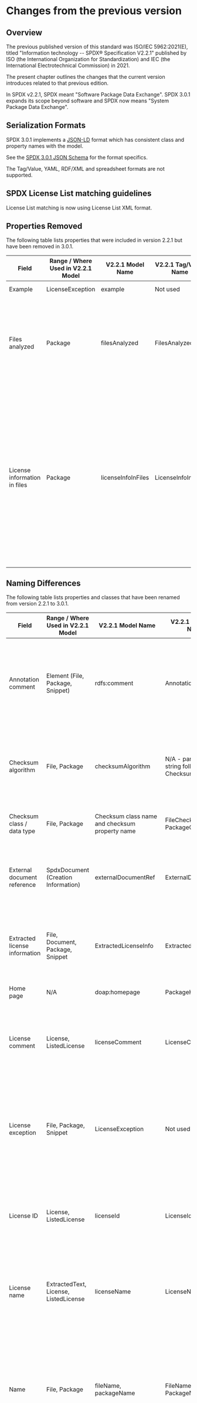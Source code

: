 # Changes from the previous version

## Overview

The previous published version of this standard was ISO/IEC 5962:2021(E),
titled "Information technology -- SPDX® Specification V2.2.1"
published by ISO (the International Organization for Standardization)
and IEC (the International Electrotechnical Commission)
in 2021.

The present chapter outlines the changes that the current version
introduces related to that previous edition.

In SPDX v2.2.1, SPDX meant "Software Package Data Exchange".
SPDX 3.0.1 expands its scope beyond software and SPDX now means
"System Package Data Exchange".

## Serialization Formats

SPDX 3.0.1 implements a [JSON-LD](https://json-ld.org/) format
which has consistent class and property names with the model.

See the
[SPDX 3.0.1 JSON Schema](https://spdx.org/schema/3.0.1/spdx-json-schema.json)
for the format specifics.

The Tag/Value, YAML, RDF/XML and spreadsheet formats are not supported.

## SPDX License List matching guidelines

License List matching is now using License List XML format.

## Properties Removed

The following table lists properties that were included in version 2.2.1
but have been removed in 3.0.1.

| Field | Range / Where Used in V2.2.1 Model | V2.2.1 Model Name | V2.2.1 Tag/Value Name | Rationale |
|-------|------------------------------------|-------------------|-----------------------|-----------|
| Example | LicenseException | example | Not used | This field has not been used. |
| Files analyzed | Package | filesAnalyzed | FilesAnalyzed | Many users of the SPDX 2.2.1 spec reported this property as very confusing. NOTE: There is no longer a way to specific checksums are required for files. This is being tracked in [Issue #84](https://github.com/spdx/spdx-3-model/issues/84). |
| License information in files | Package | licenseInfoInFiles | LicenseInfoInFiles | This field is redundant with the declaredLicense property in the Files contained in the Package. It is recommended that the licenseInfoInFiles can be added as an Annotation to the Package in the format: “SPDX 2.2.1 LicenseInfoInFiles: [expression1], [expression2]” where the [expressions] are the string representation of the license expressions. |

## Naming Differences

The following table lists properties and classes that have been renamed from
version 2.2.1 to 3.0.1.

| Field | Range / Where Used in V2.2.1 Model | V2.2.1 Model Name | V2.2.1 Tag/Value Name | V3.0.1 Name | Rationale |
|-------|------------------------------------|-------------------|-----------------------|-------------|-----------|
| Annotation comment | Element (File, Package, Snippet) | rdfs:comment | AnnotationComment | statement | The rdfs:comment property is optional and has slightly different semantics in other uses (e.g. comments on Elements). Changing the property name clearly distinguishes this usage as a mandatory property for an Annotation. |
| Checksum algorithm | File, Package | checksumAlgorithm | N/A - parsed from a string following the Checksum: keyword. | hashAlgorithm | The term “hash” better represents the intent of this property which is to validate the integrity of the data whereas the term “checksum” is typically for the purpose of error checking. |
| Checksum class / data type | File, Package | Checksum class name and checksum property name | FileChecksum, PackageChecksum | verifiedUsing property and Hash class | More general concept allowing for different verification algorithms for different scenarios. |
| External document reference | SpdxDocument (Creation Information) | externalDocumentRef | ExternalDocumentRef | import | Feedback from SPDX 2.2.1 usage is that externalDocumentRef is confusing due to the similar externalRef property. NOTE: See structural changes related to this property. |
| Extracted license information | File, Document, Package, Snippet | ExtractedLicenseInfo | ExtractedText | CustomLicense | The SPDX 2.2.1 term implied that the only property was text when in fact there are several properties in common with the listed licenses. See [model issue #233](https://github.com/spdx/spdx-3-model/issues/223) for context. |
| Home page | N/A | doap:homepage | PackageHomePage | homePage | Uses a consistent namespace for SPDX properties. |
| License comment | License, ListedLicense | licenseComment | LicenseComment | comment | “comment” is used in the Element class. Since License is a type of (subclass of) Element, it should use the same field otherwise there would be redundant fields for the same purpose. |
| License exception | File, Package, Snippet | LicenseException | Not used | ListedLicenseException, additionId, additionName, additionText | Custom Additions have been added in SPDX 3.0.1 which operate in a similar manner to listed License Exceptions. The new type and property names are more general to accommodate both custom additions and listed License Exceptions. |
| License ID | License, ListedLicense | licenseId | LicenseId | spdxId | “spdxId” is used in the Element class. Since License is a type of (subclass of) Element, it should use the same field otherwise there would be redundant fields for the same purpose. |
| License name | ExtractedText, License, ListedLicense | licenseName | LicenseName | name | “name” is used in the Element class. Since License is a type of (subclass of) Element, it should use the same field otherwise there would be redundant fields for the same purpose. |
| Name | File, Package | fileName, packageName | FileName, PackageName | name | In the SPDX 2.2.1 RDF Ontology, both spdx:fileName and spdx:packageName are sub-properties of spdx:name. The OWL has a restriction that spdx:File has exactly one spdx:fileName and spdx:Package has exactly one spdx:packageName. Changing these restrictions to just spdx:name would simplify the model. |
| Version | Package | versionInfo | PackageVersion | packageVersion | This change would make the Tag/Value and RDF values consistent. |
| With exception operator | File, Package, Snippet | WithExceptionOperator | With (part of License Expression) | WithAdditionOperator, subjectAddition, subjectLicense | Custom Additions have been added in SPDX 3.0.1 which operate in a similar manner to listed License Exceptions. The new type and property names are more general to accommodate both custom additions and listed License Exceptions. |

## Structural Differences

These are the most significant breaking changes requiring a change in logic
to handle a different model or structure for the information.

Each structural difference will describe the change,
describe an approach to translate from 2.2.1 to 3.0.1,
and provide a rationale for the change.

### External Document Reference

#### Description of Change

The purpose of the SPDX 2.2.1 structure “ExternalDocumentRef” is now covered by
two separate structures:

- **NamespaceMap** which maps short identifiers used in serializations to full
  namespace URI’s to support terseness in serialization of element identifiers
- **ExternalMap** which maps an element identifier for an element defined
  externally to verification and location information

The externalDocumentRef property on the SpdxDocument has been replaced by
import property and namespace property.

Another change is the SPDX document checksum field has been replaced with a
“verifiedUsing” property on the ElementCollection. The “verifiedUsing” which
has 0 or more “IntegrityMethod” which should be the checksum of the SPDX
document.

#### Translating from 2.2.1 to 3.0.1

Each ExternalDocumentRef instance will translate as follows:

- An entry would be created in the namespace map for the external document
  namespace
  - The value of the DocumentRef-[idstring] would be used for the prefix
    property in the NamespaceMap.
  - The value of the documentNamespace appended with a “#” would be used for
    the namespace in the NamespaceMap.
- An entry would be created in the ExternalMap for the external document ref
  - A string identifier consisting of the DocumentRef-[idstring] (the same
    value as the prefix in the NamespaceMap) concatenated with a “:” and then
    concatenated with “SPDXRef-DOCUMENT” would be used for the externalSpdxId
    in the ExternalMap.
  - An integrity method of “Hash” will be created with the same information as
    the checksum property and will be referenced using the “verifiedUsing”
    property on the ExternalMap entry.
- An entry would be created in the ExternalMap for each element referenced in
  the current SpdxDocument that is originally specified in the referenced
  SpdxDocument.
  - A string identifier consisting of the DocumentRef-[idstring] (the same
    value as the prefix in the NamespaceMap) concatenated with a “:” and then
    concatenated with the local portion of the element identifier would be used
    for the externalSpdxId in the ExternalMap
  - A “definingArtifact” property would be specified containing a string
    identifier consisting of the DocumentRef-[idstring] concatenated with
    a “:” and then concatenated with “SPDXRef-DOCUMENT”. This is a shortcut
    linkage to tie the referenced element to its defining SpdxDocument for
    verification and location information.

#### Rationale

A key difference between SPDX 2.2.1 and SPDX 3.0.1 is that in SPDX 2.2.1
elements are always expressed within or referenced in relation to a single
enclosing SpdxDocument while in SPDX 3.0.1 a key design principle is that
all elements may be expressed and referenced independent of any other
element including SpdxDocument.
This independence is required to support a variety of content exchange and
analysis use cases.

For example, in SPDX 2.2.1 if you wish to express even a single package you
specify it within an SpdxDocument and its identifier namespace is restricted
to the namespace of the SpdxDocument.
In SPDX 3.0.1 you could specify a single package within an SpdxDocument element
(or any other subclass of ElementCollection such as Bundle, Bom, Sbom, etc.)
but you could also simply specify it on its own without any enclosing
collection element.
In addition, in SPDX 3.0.1 the identifier of the package may share a namespace
with an enclosing collection element such as SpdxDocument if desired but it is
equally valid for it to have any namespace desired unconstrained by any other
element namespace whether it is expressed within a collection element such as
SpdxDocument or not.

In this example, in SPDX 2.2.1 if you referenced the package within the same
SpdxDocument that it is defined in you would utilize the local portion of its
identifier and presume that the namespace is the same as the SpdxDocument
namespace.

If you referenced it from an SpdxDocument other than the one it is defined in
you would use an ExternalDocumentRef to specify a prefix name for the other
SpdxDocument to be used within the current SpdxDocument, the
URI namespace/identifier for the other SpdxDocument, and a checksum for the
other SpdxDocument. To reference the package you would then use an identifier
combining the external document ref prefix and the local portion of the
identifier.

The ExternalDocumentRef structure in SPDX 2.2.1 is based on the presumptions:

1) that elements are always defined within SpdxDocuments,
2) that external elements can always be referenced via a containing
    SpdxDocument and
3) that element identifiers have a namespace from their original containing
    SpdxDocument.

None of these three presumptions hold true for SPDX 3.0.1 so a slightly
modified structure is necessary to support the two use cases previously
covered by ExternalDocumentRef in SPDX 2.2.1:

1) the ability to specify identifier namespace prefixes and accompanying
    namespaces for SPDX elements to support more terse serialized expression
    of content with integrity across serialization forms,
2) the ability to specify which elements in the current subclass of
    ElementCollection (e.g., SpdxDocument) are only referenced from that
    collection and defined elsewhere, along with details regarding their
    verification and location.

The NamespaceMap structure in SPDX 3.0.1 fully supports the namespace
prefixing use case for SpdxDocuments previously covered by ExternalDocumentRef
but also equally covers the same use case capability for all element types
and for any number of element identifier namespaces
(in SPDX 3.0.1 all elements within an SpdxDocument are not required to have
the same namespace and can actually be any desired mix of namespaces)
to support this capability required in SPDX 3.0.1.

The ExternalMap structure in SPDX 3.0.1 fully supports the external element
(including SpdxDocument elements) referencing use case for SpdxDocuments
previously covered by ExternalDocumentRef but also equally covers the same
use case capability for any elements whether they were originally defined
within an SpdxDocument or not to support this capability required in
SPDX 3.0.1.

The ExternalMap structure in SPDX 3.0.1 provides the ability to specify
verification and location details for any element, not just SpdxDocuments,
if appropriate but also provides simple linkage, using the “definingArtifact”
property, from element entries in the ExternalMap to SpdxDocument entries in
the ExternalMap where the elements were defined within the SpdxDocument and
verification of the elements can be achieved via proxy to the SpdxDocument
“verifiedUsing” information (this is how the SPDX 2.2.1 ExternalDocumentRef
structure currently works).

### Agent

#### Description of Change

The creator property in SPDX 2.2.1 has been replaced by createdBy and
createdUsing properties with a type Agent and Tool resp.
The supplier property has been replaced by a property suppliedBy with a type
Agent.
Additional suppliers can be provided with a a relationship to an availableFrom
relationship.
The originator property type has been replaced with the originatedBy property
with a type Agent.

An Agent can be a Person, Organization, or Software Agent.
It can also just be an Agent if it is not known what specific type an Agent is.

#### Translating from 2.2.1 to 3.0.1

The SPDX 2.2.1 creator string would be parsed and the appropriate Person,
Organization or Tool would be created depending on if the prefix is “Person:”,
“Organization:” or “Tool:” resp.
The required createdBy field for Agent or Tool may point to itself if no other
information is available.
The createdUsing property would be used for Tool whereas the createdBy
property would be used for Person and Organization.
The name would map to the “name” property.
If an email address is present, it would translate to an external identifier.

Note that in 3.0.1 the createdBy is a required field.
There will be situations where only a Tool is provided.
In that case, createdBy should point to a SoftwareAgent should be created
using the same information as the Tool.

#### Rationale

The 3.0.1 format is more machine readable and structured (e.g. you do not need
to parse the type from the string value).
It is also more flexible in that an Agent can be used even if it is not known
what the Agent type is.

### File Contributor

#### Description of Change

The fileContributor property on File has been replaced by the originatedBy
property on Artifact.

#### Translating from 2.2.1 to 3.0.1

For each fileContributor string in SPDX 2.2.1, an Person should be created and
added to the originatedBy list for the File artifact.

#### Rationale

The Artifact property originatedBy should be used to describe file contributor
information in place of the fileContributor property.

### File Type

#### Description of Change

The FileType enumeration has been replaced by two fields, the
[media type](https://www.iana.org/assignments/media-types/media-types.xhtml)
string as maintained by IANA for the content of the file
and an enumeration of SoftwarePurpose for the purpose of the file.

The property name fileType has been replaced by a property name contentType.

#### Translating from 2.2.1 to 3.0.1

#### Rationale

One of the things that we identified is that `FileType` was being used
for two things:

1. Describing the purpose of the file.
2. Describing the type of content in the file.

For SPDX 3.0.1 we split this into two properties:

- `SoftwarePurpose` to capture the purpose
  (which is of type `SoftwarePurpose`).
- `ContentType` to capture the type of content
  (which is of type `MediaType`).

The name `ContentType` was chosen to mirror the Content-Type header in HTTP
(which is also of type MediaType) and to express that this is describing the
type of content (as opposed to metadata, headers, or something else).
For example, if (and not saying we would) we extended `File` in the future to
be able to capture the type of executable header a file has (e.g. ELF), that
could also be of type `MediaType` but the property name might be
`ExecutableHeaderType`.

An example conversion table from SPDX 2.2.1 `FileType`
to SPDX 3.0.1 `contentType` or `softwarePurpose` can look like this:

| SPDX 2 File Type | SPDX 3 Software Purpose | SPDX 3 Content Type |
|------------------|-------------------------|---------------------|
| ARCHIVE | Archive | |
| BINARY | | application/octet-stream |
| SOURCE | Source | |
| TEXT | | text/plain |
| APPLICATION | Application | |
| AUDIO | | audio/* |
| IMAGE | | image/* |
| VIDEO | | video/* |
| DOCUMENTATION | Documentation | |
| SPDX | | text/spdx |
| OTHER | Other | |

### Package File Name

#### Description of Change

The packageFileName property and packageChecksum property has been replaced by
a relationship from a Package to a File.
A relationship type of hasDistributionArtifact should be used.

#### Translating from 2.2.1 to 3.0.1

Create an SPDX File with the name from the packageFileName and a verifiedUsing
value from the packageChecksum for a single file.
If the packageFileName is a directory, then the SPDX File is created with the
directory name and is verified using the contentIdentifier property on the
File and a fileKind of directory.
Create a hasDistributionArtifact relationship from the SPDX Package to the SPDX
File.

#### Rationale

Providing a File relationship to the download location will include more
detailed and complete information about the package file name used.

### External Identifiers

#### Description of Change

In SPDX 3.0.1, a properties externalIdentifier and contentIdentifier with types
ExternalIdentifier and ContentIdentifier were introduced.
This is in addition to retaining the ExternalRef property and classes.

In SPDX 2.2.1, both identifiers and references were captured in the externalRef
property for packages.

In addition to the structural changes, the “url” ExternalRef type was removed
and is replaced by the “securityOther” ExternalRef type.

#### Translating from 2.2.1 to 3.0.1

The following ExternalRef Types should be converted to ExternalIdentifiers:

- cpe22Type
- cpe23Type
- swid
- purl

The following ExternalRef Types should be converted to ContentIdentifiers:

- gitoid
- swh

All other ExternalRef types should remain as ExternalRef’s.

The url ExternalRef type should be converted to a “securityOther”.

#### Rationale

Distinguishing identifiers from references is key to several integrity and
provenance use cases.
Creating a separate property and type enables easier identification of
identifiers.

### Package URL

#### Description of Change

In SPDX 3.0.1, Package URL is a new property for Artifact which is a superclass
of Package.

Package URL is an External Ref type in SPDX 2.2.1.

#### Translating from 2.2.1 to 3.0.1

If there is a single ExternalReference of type purl without the optional
ExternalRef comment property, place that in the packageUrl property.

#### Rationale

Package URL is a very common method of identifying software packages.
Moving this to a property makes it significantly simpler to find and correlate
Package URL identifiers.

### Annotation

#### Description of Change

Annotations are now subclasses of Element, so it inherits a number of new
optional properties including names, annotations, and its own relationships.

Annotations are no longer a property of an Element.
It is now a standalone element with a “subject” field which points to the
Element being annotated.

#### Translating from 2.2.1 to 3.0.1

A new Annotation element would be created for every annotation property in an
element (Package, File or Snippet).
The subject property would point to the Element which has the Annotation as a
property.

The annotator from SPDX 2.2.1 should be translated to one of the creators for
the creationInfo for the Annotation and the annotationDate should be translated
to the created field in the same creationInfo.
The creationInfo for the Annotation should be the creationInfo of the SPDX 2.2.1
document.

The SPDX 2.2.1 “comment” should use the statement field in SPDX 3.0.1.

#### Rationale

Changing from a property to a standalone element allows for relationships to
exist outside the element itself (e.g. you can now create an amended SPDX
document which has a new annotation for an element defined in the original
document).
This also supports third parties' ability to assert Annotations on Elements
that they did not create.

### Relationship

#### Description of Change

The structure of the Relationship class has changed to have a single direction
and allow more than one related SPDX Elements.
Relationships are now subclasses of Element, so it inherits a number of new
optional properties including names, annotations, and its own relationships.

Relationships are no longer a property of an Element.
It is now a standalone element with a “from” and “to” field.

A new property “completeness” complements the use of NONE and NOASSERTION for
the related SPDX elements.

#### Translating from 2.2.1 to 3.0.1

The “from” property would be populated by the SPDX Element which has the
relationship property. The “to” property will be the relatedSpdxElement.

When translating the relationshipType, the “from” and “to” may need to be
swapped - the table below will have a “Y” in the “Swap to and from?” column
when this is necessary.

The completeness property would be constructed based on the following:

- “to” value is NONE: complete
- “to” value is NOASSERTION: noAssertion
- “to” value is an SPDX element: No value for the completeness - uses the
  default

The following table reflects the translation for relationship types
from SPDX 2.2.1 to SPDX 3.0.1:

| SPDX 2.2.1 Relationship Type | SPDX 3.0.1 Relationship Type | Swap to and from? | LifecycleScopeType |
|----------------------------|----------------------------|-------------------|--------------------|
| AMENDS | amendedBy | Y | |
| ANCESTOR_OF | ancestorOf | | |
| BUILD_DEPENDENCY_OF | dependsOn | Y | build |
| BUILD_TOOL_OF | usesTool | Y | build |
| CONTAINED_BY | contains | Y | |
| CONTAINS | contains | | |
| COPY_OF | copiedTo | Y | |
| DATA_FILE_OF | hasDataFile | Y | |
| DEPENDENCY_MANIFEST_OF | hasDependencyManifest | Y | |
| DEPENDENCY_OF | dependsOn | Y | various lifecycle scope |
| DEPENDS_ON | dependsOn | | various lifecycle scope |
| DESCENDANT_OF | descendantOf | | |
| DESCRIBED_BY | describes | Y | |
| DESCRIBES | describes | | |
| DEV_DEPENDENCY_OF | dependsOn | Y | development |
| DEV_TOOL_OF | usesTool | Y | development |
| DISTRIBUTION_ARTIFACT | hasDistributionArtifact | | |
| DOCUMENTATION_OF | hasDocumentation | Y | |
| DYNAMIC_LINK | hasDynamicLink | Y | build, runtime |
| EXAMPLE_OF | hasExample | Y | |
| EXPANDED_FROM_ARCHIVE | expandsTo | Y | |
| FILE_ADDED | hasAddedFile | Y | |
| FILE_DELETED | hasDeletedFile | Y | |
| FILE_MODIFIED | modifiedBy | | |
| GENERATED_FROM | generates | Y | |
| GENERATES | generates | | |
| HAS_PREREQUISITE | hasPrerequisite | | various lifecycle scope |
| METAFILE_OF | hasMetadata | Y | |
| OPTIONAL_COMPONENT_OF | hasOptionalComponent | Y | |
| OPTIONAL_DEPENDENCY_OF | hasOptionalDependency | Y | various lifecycle scope |
| OTHER | other | | |
| PACKAGE_OF | packagedBy | Y | |
| PATCH_FOR | patchedBy | Y | |
| PATCH_APPLIED | patchedBy | Y | |
| PREREQUISITE_FOR | hasPrerequisite | Y | various lifecycle scope |
| PROVIDED_DEPENDENCY_OF | hasProvidedDependency | Y | various lifecycle scope |
| REQUIREMENT_DESCRIPTION_FOR | hasRequirement | Y | various lifecycle scope |
| RUNTIME_DEPENDENCY_OF | dependsOn | Y | runtime |
| SPECIFICATION_FOR | hasSpecification | Y | various lifecycle scope |
| STATIC_LINK | hasStaticLink | | various lifecycle scope |
| TEST_CASE_OF | hasTestCase | Y | |
| TEST_DEPENDENCY_OF | dependsOn | Y | test |
| TEST_OF | hasTest | Y | various lifecycle scope |
| TEST_TOOL_OF | usesTool | Y | test |
| VARIANT_OF | hasVariant | Y | |

#### Rationale

The addition of the completeness attribute is clearer than the use of NONE and
NOASSERTION.

Changing from a property to a standalone element allows for relationships to
exist outside the element itself (e.g. you can now create an amended SPDX
document which has a new relationship for an element defined in the original
document). This enables primary Element creating parties as well as third
parties to express significantly greater contextual detail among content they
create as well as content created by others.

### Snippet

#### Description of Change

Byte and line range types have been changed from a StartEndPointer type to a
PositiveIntegerRange. Byte range is now optional.

#### Translating from 2.2.1 to 3.0.1

Iterate through the “ranges” property.
Any startPointer and endPointer with a property of “offset” would be translated
to a snippetByteRange property.
Any startPointer and endPointer with a property of “lineNumber” would translate
to a snippetLineRange property.

A new Relationship would be created with the “from” pointing to the
snippetFromFile and the “to” pointing to the Snippet.
The relationshipType would be CONTAINS.

#### Rationale

Using the W3C Pointer standard introduced significant complexity in the SPDX
2.2.1 specification. Although there may be some benefit in using a published
standard, we have not found any instances where the W3C Pointer ontology was
useful for SPDX use cases.

Changing the snippetFromFile from a property to a relationship
[to be filled in].

### SpecVersion

#### Description of Change

The type of SpecVersion is changed from a simple string without constraints to
a SemVer string which must follow the
[Semantic Versioning format](https://semver.org/).

This adds a constraint where a patch version is required.
Previous usage of the SpecVersion only included the major and minor version.

#### Translating from 2.2.1 to 3.0.1

Add a patch version of “0” to any previous spec version.

#### Rationale

### The additional constraints align with best practices for versioning strings

### LicenseListVersion

#### Description of Change

The type of LicenseListVersion is changed from a simple string without
constraints to a SemVer string which must follow the
[Semantic Versioning format](https://semver.org/).

This adds a constraint where a patch version is required.
Previous usage of the SPDX License List only included the major and minor
version.

#### Translating from 2.2.1 to 3.0.1

Add a patch version of “0” to any previous License List version.

#### Rationale

The additional constraints align with best practices for versioning strings.

## Hash Algorithms Added

The following hash algorithms have been newly supported in this version:

- Adler-32
- BLAKE2b-256
- BLAKE2b-384
- BLAKE2b-512
- BLAKE3
- SHA3-256
- SHA3-384
- SHA3-512
